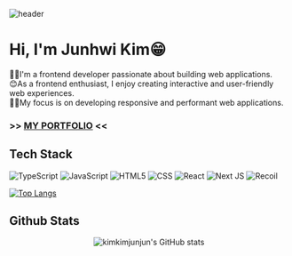 ![header](https://capsule-render.vercel.app/api?type=waving&color=acbcff&fontColor=0f1035&height=150&section=header&text=kimkimjunjun's&nbsp;Github&fontSize=40)

# Hi, I'm Junhwi Kim😁
👨‍💻I'm a frontend developer passionate about building web applications.<br/>
😊As a frontend enthusiast, I enjoy creating interactive and user-friendly web experiences.<br/>
🙋‍♂My focus is on developing responsive and performant web applications.



### >> [MY PORTFOLIO](https://junhwikim.vercel.app/) <<

## Tech Stack

![TypeScript](https://img.shields.io/badge/typescript-%23007ACC.svg?style=for-the-badge&logo=typescript&logoColor=white)
![JavaScript](https://img.shields.io/badge/javascript-%23323330.svg?style=for-the-badge&logo=javascript&logoColor=%23F7DF1E)
![HTML5](https://img.shields.io/badge/html5-%23E34F26.svg?style=for-the-badge&logo=html5&logoColor=white)
![CSS](https://img.shields.io/badge/CSS3-1572B6?style=for-the-badge&logo=CSS3&logoColor=white)
 ![React](https://img.shields.io/badge/react-%2320232a.svg?style=for-the-badge&logo=react&logoColor=%2361DAFB)
 ![Next JS](https://img.shields.io/badge/Next-black?style=for-the-badge&logo=next.js&logoColor=white)
![Recoil](https://img.shields.io/badge/Recoil-3578E5?style=for-the-badge&logo=Recoil&logoColor=white)

﻿[![Top Langs](https://github-readme-stats.vercel.app/api/top-langs/?username=kimkimjunjun&langs_count=10&layout=compact&theme=dark)](https://github.com/kimkimjunjun/kimkimjunjun)

## Github Stats
<div style="display: flex; flex-direction: column; align-items: center;">
    <img src="https://github-readme-stats.vercel.app/api?username=kimkimjunjun&show_icons=true&theme=radical" alt="kimkimjunjun's GitHub stats" />
</div>
